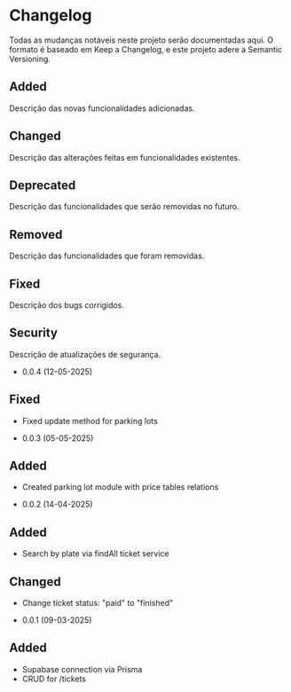 # Changelog

Todas as mudanças notáveis neste projeto serão documentadas aqui.
O formato é baseado em Keep a Changelog, e este projeto adere a Semantic Versioning.

## Added

Descrição das novas funcionalidades adicionadas.

## Changed

Descrição das alterações feitas em funcionalidades existentes.

## Deprecated

Descrição das funcionalidades que serão removidas no futuro.

## Removed

Descrição das funcionalidades que foram removidas.

## Fixed

Descrição dos bugs corrigidos.

## Security

Descrição de atualizações de segurança.

- 0.0.4 (12-05-2025)

## Fixed

- Fixed update method for parking lots

- 0.0.3 (05-05-2025)

## Added

- Created parking lot module with price tables relations

- 0.0.2 (14-04-2025)

## Added

- Search by plate via findAll ticket service

## Changed

- Change ticket status: "paid" to "finished"

- 0.0.1 (09-03-2025)

## Added

- Supabase connection via Prisma
- CRUD for /tickets
